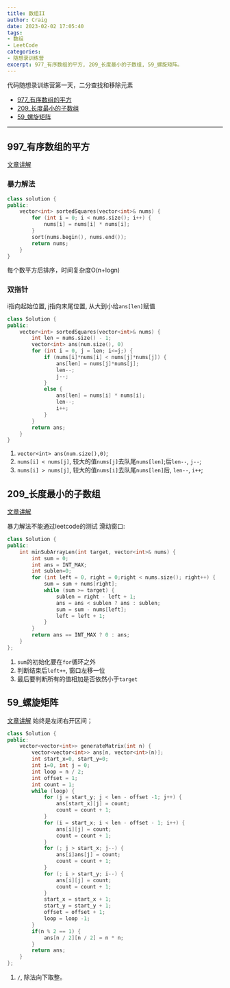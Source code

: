 ```yaml
---
title: 数组II
author: Craig
date: 2023-02-02 17:05:40
tags: 
- 数组
- LeetCode
categories:
- 随想录训练营
excerpt: 977_有序数组的平方, 209_长度最小的子数组, 59_螺旋矩阵。
---
```

代码随想录训练营第一天，二分查找和移除元素

- [977_有序数组的平方](https://leetcode.cn/problems/squares-of-a-sorted-array/)
- [209_长度最小的子数组](https://leetcode.cn/problems/minimum-size-subarray-sum/)
- [59_螺旋矩阵](https://leetcode.cn/problems/spiral-matrix-ii/)
***
## 997_有序数组的平方
[文章讲解](https://programmercarl.com/0977.%E6%9C%89%E5%BA%8F%E6%95%B0%E7%BB%84%E7%9A%84%E5%B9%B3%E6%96%B9.html)
### 暴力解法
```cpp
class solution {
public:
    vector<int> sortedSquares(vector<int>& nums) {
        for (int i = 0; i < nums.size(); i++) {
            nums[i] = nums[i] * nums[i];
        }
        sort(nums.begin(), nums.end());
        return nums;
    }
}
```
每个数平方后排序，时间复杂度O(n+logn)
### 双指针
i指向起始位置,
j指向末尾位置,
从大到小给`ans[len]`赋值

```cpp
class Solution {
public:
    vector<int> sortedSquares(vector<int>& nums) {
        int len = nums.size() - 1;
        vector<int> ans(num.size(), 0)
        for (int i = 0, j = len; i<=j;) {
            if (nums[i]*nums[i] < nums[j]*nums[j]) {
                ans[len] = nums[j]*nums[j];
                len--; 
                j--;
            }
            else {
                ans[len] = nums[i] * nums[i];
                len--;
                i++;
            }
        }
        return ans;
    }
}
```
1. `vector<int> ans(num.size(),0)`;
2. `nums[i] < nums[j]`, 较大的值`nums[j]`去队尾`nums[len]`;后`len--`, `j--`;
3. `nums[i] > nums[j]`, 较大的值`nums[i]`去队尾`nums[len]`后, `len--`, `i++`;

## 209_长度最小的子数组
[文章讲解](https://programmercarl.com/0209.%E9%95%BF%E5%BA%A6%E6%9C%80%E5%B0%8F%E7%9A%84%E5%AD%90%E6%95%B0%E7%BB%84.html)

暴力解法不能通过leetcode的测试
滑动窗口:
```cpp
class Solution {
public:
    int minSubArrayLen(int target, vector<int>& nums) {
        int sum = 0;
        int ans = INT_MAX;
        int sublen=0;
        for (int left = 0, right = 0;right < nums.size(); right++) {
            sum = sum + nums[right];
            while (sum >= target) {
                sublen = right - left + 1;
                ans = ans < sublen ? ans : sublen;
                sum = sum - nums[left];
                left = left + 1;
            }
        }
        return ans == INT_MAX ? 0 : ans;
    }
};
```
1. `sum`的初始化要在`for`循环之外
2. 判断结束后`left++`, 窗口左移一位
3. 最后要判断所有的值相加是否依然小于`target`

## 59_螺旋矩阵
[文章讲解](https://programmercarl.com/0059.%E8%9E%BA%E6%97%8B%E7%9F%A9%E9%98%B5II.html)
始终是左闭右开区间；
```cpp
class Solution {
public:
    vector<vector<int>> generateMatrix(int n) {
        vector<vector<int>> ans[n, vector<int>(n)];
        int start_x=0, start_y=0;
        int i=0, int j = 0;
        int loop = n / 2;
        int offset = 1;
        int count = 1;
        while (loop) {
            for (j = start_y; j < len - offset -1; j++) {
                ans[start_x][j] = count;
                count = count + 1;
            }
            for (i = start_x; i < len - offset - 1; i++) {
                ans[i][j] = count;
                count = count + 1;
            }
            for (; j > start_x; j--) {
                ans[i]ans[j] = count;
                count = count + 1;
            }
            for (; i > start_y; i--) {
                ans[i][j] = count;
                count = count + 1;
            }
            start_x = start_x + 1;
            start_y = start_y + 1;
            offset = offset + 1;
            loop = loop -1;
        }
        if(n % 2 == 1) {
            ans[n / 2][n / 2] = n * n;
        }
        return ans;
    }
};
```
1. `/`, 除法向下取整。